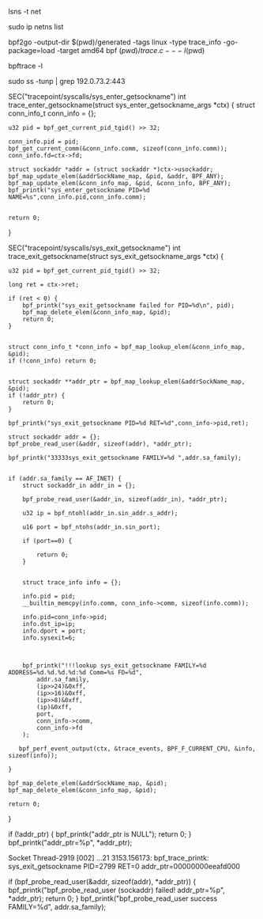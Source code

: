 lsns -t net


sudo ip netns list


bpf2go -output-dir $(pwd)/generated -tags linux -type trace_info -go-package=load -target amd64 bpf $(pwd)/trace.c -- -I$(pwd)

bpftrace -l

sudo ss -tunp | grep 192.0.73.2:443


SEC("tracepoint/syscalls/sys_enter_getsockname")
int trace_enter_getsockname(struct sys_enter_getsockname_args *ctx) {
    struct conn_info_t conn_info = {};

    u32 pid = bpf_get_current_pid_tgid() >> 32;

    conn_info.pid = pid;
    bpf_get_current_comm(&conn_info.comm, sizeof(conn_info.comm));
    conn_info.fd=ctx->fd;

    struct sockaddr *addr = (struct sockaddr *)ctx->usockaddr; 
    bpf_map_update_elem(&addrSockName_map, &pid, &addr, BPF_ANY);
    bpf_map_update_elem(&conn_info_map, &pid, &conn_info, BPF_ANY);
    bpf_printk("sys_enter_getsockname PID=%d NAME=%s",conn_info.pid,conn_info.comm);


    return 0;
}

SEC("tracepoint/syscalls/sys_exit_getsockname")
int trace_exit_getsockname(struct sys_exit_getsockname_args *ctx) {

    u32 pid = bpf_get_current_pid_tgid() >> 32;

    long ret = ctx->ret;

    if (ret < 0) {
        bpf_printk("sys_exit_getsockname failed for PID=%d\n", pid);
        bpf_map_delete_elem(&conn_info_map, &pid);
        return 0;
    }
  

    struct conn_info_t *conn_info = bpf_map_lookup_elem(&conn_info_map, &pid);
    if (!conn_info) return 0;


    struct sockaddr **addr_ptr = bpf_map_lookup_elem(&addrSockName_map, &pid);
    if (!addr_ptr) {
        return 0;
    }

    bpf_printk("sys_exit_getsockname PID=%d RET=%d",conn_info->pid,ret);

    struct sockaddr addr = {};
    bpf_probe_read_user(&addr, sizeof(addr), *addr_ptr);  

    bpf_printk("33333sys_exit_getsockname FAMILY=%d ",addr.sa_family);


    if (addr.sa_family == AF_INET) {
        struct sockaddr_in addr_in = {};

        bpf_probe_read_user(&addr_in, sizeof(addr_in), *addr_ptr);

        u32 ip = bpf_ntohl(addr_in.sin_addr.s_addr);

        u16 port = bpf_ntohs(addr_in.sin_port);

        if (port==0) {

            return 0;
        }

        
        struct trace_info info = {};

        info.pid = pid;
        __builtin_memcpy(info.comm, conn_info->comm, sizeof(info.comm));

        info.pid=conn_info->pid;
        info.dst_ip=ip;
        info.dport = port;
        info.sysexit=6;
        
    
        
        bpf_printk("!!!lookup sys_exit_getsockname FAMILY=%d ADDRESS=%d.%d.%d.%d:%d Comm=%s FD=%d",
            addr.sa_family,
            (ip>>24)&0xff,
            (ip>>16)&0xff,
            (ip>>8)&0xff,
            (ip)&0xff,
            port,
            conn_info->comm,
            conn_info->fd
        );

       bpf_perf_event_output(ctx, &trace_events, BPF_F_CURRENT_CPU, &info, sizeof(info));
       
    }

    bpf_map_delete_elem(&addrSockName_map, &pid);  
    bpf_map_delete_elem(&conn_info_map, &pid);

    return 0;
}


if (!addr_ptr) {
    bpf_printk("addr_ptr is NULL");
    return 0;
}
bpf_printk("addr_ptr=%p", *addr_ptr);

Socket Thread-2919    [002] ...21  3153.156173: bpf_trace_printk: sys_exit_getsockname  PID=2799 RET=0 addr_ptr=00000000eeafd000


if (bpf_probe_read_user(&addr, sizeof(addr), *addr_ptr)) {
    bpf_printk("bpf_probe_read_user (sockaddr) failed! addr_ptr=%p", *addr_ptr);
    return 0;
}
bpf_printk("bpf_probe_read_user success FAMILY=%d", addr.sa_family);






